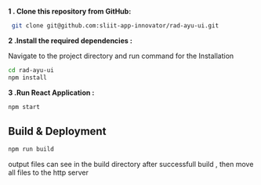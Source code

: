 **1 . Clone this repository from GitHub:**

```bash
 git clone git@github.com:sliit-app-innovator/rad-ayu-ui.git

```
**2 .Install the required dependencies :**

 Navigate to the project directory and run command for the Installation
```bash
cd rad-ayu-ui
npm install
```
**3 .Run React Application  :**

```bash
npm start
```

## Build & Deployment 
```bash
npm run build
```
output files can see in the build directory after successfull build , then move all files to the http server
